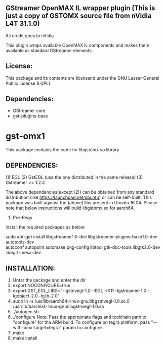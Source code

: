 GStreamer OpenMAX IL wrapper plugin (This is just a copy of GSTOMX source file from nVidia L4T 31.1.0)
--------------------------
All credit goes to nVidia

 This plugin wraps available OpenMAX IL components and makes
 them available as standard GStreamer elements.

License:
--------

  This package and its contents are licensend under the GNU Lesser General
Public License (LGPL).

Dependencies:
-------------

 * GStreamer core
 * gst-plugins-base
 
# gst-omx1
This package contains the code for libgstomx.so library

DEPENDENCIES:
------------
(1) EGL
(2) GstEGL (use the one distributed in the same release)
(3) Gstreamer >= 1.2.3

The above dependencies(except (2)) can be obtained from any standard distribution
(like https://launchpad.net/ubuntu) or can be self-built.
This package was built against the (above) libs present in Ubuntu 16.04.
Please note that below instructions will build libgstomx.so for aarch64.

1. Pre-Reqs

Install the required packages as below:

sudo apt-get install libgstreamer1.0-dev libgstreamer-plugins-base1.0-dev autotools-dev \
autoconf autopoint automake pkg-config libtool gtk-doc-tools libgtk2.0-dev libegl1-mesa-dev

INSTALLATION:
-------------
1) Untar the package and enter the dir
2) export NOCONFIGURE=true
3) export GST_EGL_LIBS="-lgstnvegl-1.0 -lEGL -lX11 -lgstreamer-1.0 -lgobject-2.0 -lglib-2.0"
4) sudo ln -s /usr/lib/aarch64-linux-gnu/libgstnvegl-1.0.so.0 /usr/lib/aarch64-linux-gnu/libgstnvegl-1.0.so
5) ./autogen.sh
6) ./configure
Note:
Pass the appropriate flags and toolchain path to "configure" for tha ARM build.
To configure on tegra platform, pass "--with-omx-target=tegra" param to configure.
7) make
8) make install

